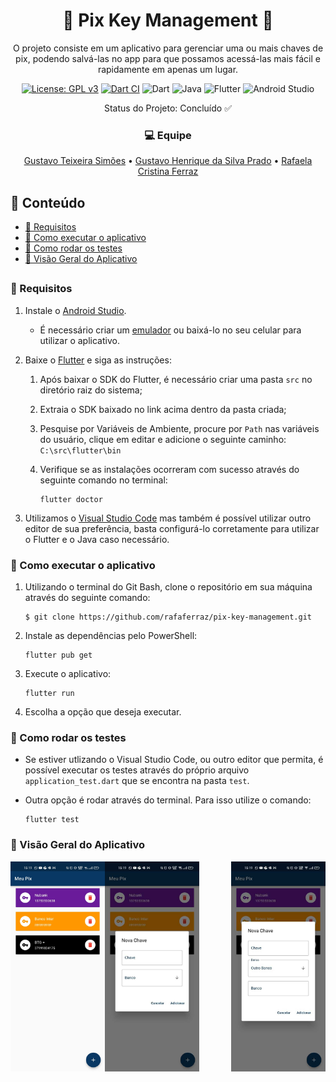 <h1 align="center">🔑 Pix Key Management 🔑</h1>
<p align="center">O projeto consiste em um aplicativo para gerenciar uma ou mais chaves de pix, podendo salvá-las no app para que possamos acessá-las mais fácil e rapidamente em apenas um lugar.</p>

<div align="center">

[![License: GPL v3](https://img.shields.io/badge/License-GPL%20v3-blue.svg)](https://www.gnu.org/licenses/gpl-3.0)
[![Dart CI](https://github.com/rafaferraz/pix-key-management/actions/workflows/dart.yml/badge.svg)](https://github.com/rafaferraz/pix-key-management/actions/workflows/dart.yml)
![Dart](https://img.shields.io/badge/dart-%230175C2.svg?style=flat&logo=dart&logoColor=white)
![Java](https://img.shields.io/badge/java-%23ED8B00.svg?style=flat&logo=java&logoColor=white)
![Flutter](https://img.shields.io/badge/Flutter-%2302569B.svg?style=flat&logo=Flutter&logoColor=white)
![Android Studio](https://img.shields.io/badge/Android%20Studio-3DDC84.svg?style=flat&logo=android-studio&logoColor=white)

Status do Projeto: Concluído ✅

</div>

<h3 align="center">💻 Equipe</h2>

<p align="center">
<a href="https://github.com/gustavosimoes">Gustavo Teixeira Simões</a> • <a href="https://github.com/guuhenrique">Gustavo Henrique da Silva Prado</a> • <a href="https://github.com/rafaferraz">Rafaela Cristina Ferraz</a>
</p>

## 📑 Conteúdo
- [🔧 Requisitos](#Requisitos)
- [🧩 Como executar o aplicativo](#Como-executar-o-aplicativo)
- [📀 Como rodar os testes](#Como-rodar-os-testes)
- [📸 Visão Geral do Aplicativo](#Visão-Geral-do-Aplicativo)

##
### 🔧 Requisitos
1. Instale o [Android Studio](https://developer.android.com/studio).
    - É necessário criar um [emulador](https://www.youtube.com/watch?v=xSC8j3gl7xM) ou baixá-lo no seu celular para utilizar o aplicativo.

2. Baixe o [Flutter](https://flutter.dev/docs/get-started/install) e siga as instruções:<br>
    1. Após baixar o SDK do Flutter, é necessário criar uma pasta `src` no diretório raiz do sistema;

    2. Extraia o SDK baixado no link acima dentro da pasta criada;
    
    3. Pesquise por Variáveis de Ambiente, procure por `Path` nas variáveis do usuário, clique em editar e adicione o seguinte caminho:
    `C:\src\flutter\bin`
    
    4. Verifique se as instalações ocorreram com sucesso através do seguinte comando no terminal:
        ```
        flutter doctor
        ```

3. Utilizamos o [Visual Studio Code](https://code.visualstudio.com/) mas também é possível utilizar outro editor de sua preferência, basta configurá-lo corretamente para utilizar o Flutter e o Java caso necessário.
    
### 🧩 Como executar o aplicativo
1. Utilizando o terminal do Git Bash, clone o repositório em sua máquina através do seguinte comando:
    ```
    $ git clone https://github.com/rafaferraz/pix-key-management.git
    ```
2. Instale as dependências pelo PowerShell:
    ```
    flutter pub get
    ```
3. Execute o aplicativo:
    ```
    flutter run
    ```
4. Escolha a opção que deseja executar.

### 📀 Como rodar os testes
- Se estiver utlizando o Visual Studio Code, ou outro editor que permita, é possível executar os testes através do próprio arquivo `application_test.dart` que se encontra na pasta `test`.

- Outra opção é rodar através do terminal. Para isso utilize o comando:
    ```
    flutter test
    ```

### 📸 Visão Geral do Aplicativo

<img align="left" width="30%" height="30%" src="images/Image1.jpg?raw=true"> <img align="center" width="30%" height="30%" src="images/Image2.jpg?raw=true"> <img align="right" width="30%" height="30%" src="images/Image3.jpg?raw=true"> 
